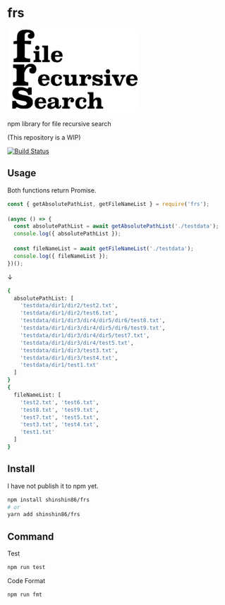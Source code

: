 # frs

![frs logo image](./images/frs_logo.png)

npm library for file recursive search

(This repository is a WIP)

[![Build Status](https://travis-ci.org/shinshin86/frs.svg?branch=master)](https://travis-ci.org/shinshin86/frs)

## Usage

Both functions return Promise.

```javascript
const { getAbsolutePathList, getFileNameList } = require('frs');

(async () => {
  const absolutePathList = await getAbsolutePathList('./testdata');
  console.log({ absolutePathList });

  const fileNameList = await getFileNameList('./testdata');
  console.log({ fileNameList });
})();
```

↓

```bash
{
  absolutePathList: [
    'testdata/dir1/dir2/test2.txt',
    'testdata/dir1/dir2/test6.txt',
    'testdata/dir1/dir3/dir4/dir5/dir6/test8.txt',
    'testdata/dir1/dir3/dir4/dir5/dir6/test9.txt',
    'testdata/dir1/dir3/dir4/dir5/test7.txt',
    'testdata/dir1/dir3/dir4/test5.txt',
    'testdata/dir1/dir3/test3.txt',
    'testdata/dir1/dir3/test4.txt',
    'testdata/dir1/test1.txt'
  ]
}
{
  fileNameList: [
    'test2.txt', 'test6.txt',
    'test8.txt', 'test9.txt',
    'test7.txt', 'test5.txt',
    'test3.txt', 'test4.txt',
    'test1.txt'
  ]
}
```

## Install

I have not publish it to npm yet.

```bash
npm install shinshin86/frs
# or
yarn add shinshin86/frs
```

## Command

Test

```bash
npm run test
```

Code Format

```bash
npm run fmt
```
